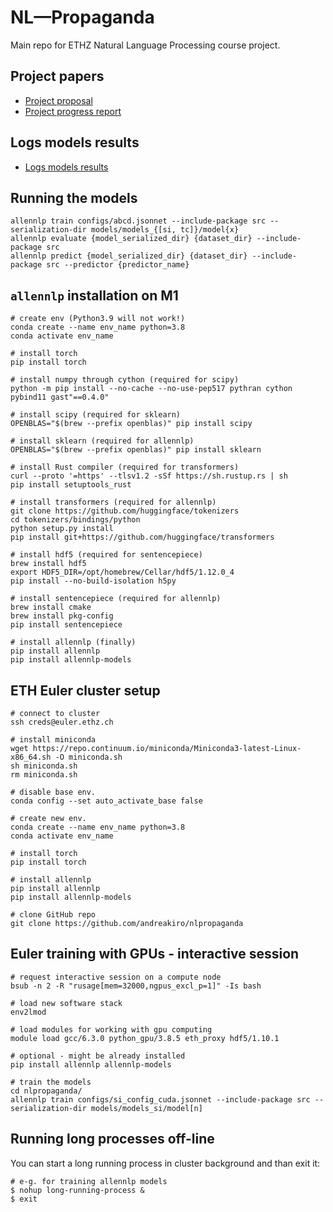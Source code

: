 # NL—Propaganda
Main repo for ETHZ Natural Language Processing course project.

## Project papers
- [Project proposal](papers/proposal/nlpropaganda-proposal.pdf)
- [Project progress report](papers/progress/nlpropaganda-progress.pdf)

## Logs models results
- [Logs models results](models/logmodels.csv)

## Running the models
```
allennlp train configs/abcd.jsonnet --include-package src --serialization-dir models/models_{[si, tc]}/model{x}
allennlp evaluate {model_serialized_dir} {dataset_dir} --include-package src
allennlp predict {model_serialized_dir} {dataset_dir} --include-package src --predictor {predictor_name}
```

## `allennlp` installation on M1
```
# create env (Python3.9 will not work!)
conda create --name env_name python=3.8
conda activate env_name

# install torch 
pip install torch 

# install numpy through cython (required for scipy)
python -m pip install --no-cache --no-use-pep517 pythran cython pybind11 gast"==0.4.0"

# install scipy (required for sklearn)
OPENBLAS="$(brew --prefix openblas)" pip install scipy

# install sklearn (required for allennlp)
OPENBLAS="$(brew --prefix openblas)" pip install sklearn

# install Rust compiler (required for transformers)
curl --proto '=https' --tlsv1.2 -sSf https://sh.rustup.rs | sh
pip install setuptools_rust

# install transformers (required for allennlp)
git clone https://github.com/huggingface/tokenizers
cd tokenizers/bindings/python
python setup.py install
pip install git+https://github.com/huggingface/transformers

# install hdf5 (required for sentencepiece)
brew install hdf5
export HDF5_DIR=/opt/homebrew/Cellar/hdf5/1.12.0_4
pip install --no-build-isolation h5py

# install sentencepiece (required for allennlp)
brew install cmake
brew install pkg-config
pip install sentencepiece

# install allennlp (finally)
pip install allennlp
pip install allennlp-models
```

## ETH Euler cluster setup
```
# connect to cluster
ssh creds@euler.ethz.ch

# install miniconda
wget https://repo.continuum.io/miniconda/Miniconda3-latest-Linux-x86_64.sh -O miniconda.sh
sh miniconda.sh
rm miniconda.sh

# disable base env.
conda config --set auto_activate_base false

# create new env.
conda create --name env_name python=3.8
conda activate env_name

# install torch
pip install torch

# install allennlp
pip install allennlp
pip install allennlp-models

# clone GitHub repo
git clone https://github.com/andreakiro/nlpropaganda
```

## Euler training with GPUs - interactive session
```
# request interactive session on a compute node
bsub -n 2 -R "rusage[mem=32000,ngpus_excl_p=1]" -Is bash

# load new software stack
env2lmod

# load modules for working with gpu computing
module load gcc/6.3.0 python_gpu/3.8.5 eth_proxy hdf5/1.10.1

# optional - might be already installed 
pip install allennlp allennlp-models

# train the models
cd nlpropaganda/
allennlp train configs/si_config_cuda.jsonnet --include-package src --serialization-dir models/models_si/model[n]
```

## Running long processes off-line
You can start a long running process in cluster background and than exit it:
```
# e-g. for training allennlp models
$ nohup long-running-process &
$ exit
```
